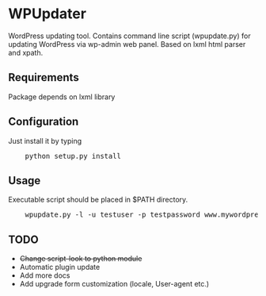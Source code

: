 # WPUpdater

WordPress updating tool. Contains command line script (wpupdate.py) for updating WordPress via wp-admin web panel. Based on lxml html parser and xpath. 

## Requirements
Package depends on lxml library

## Configuration

Just install it by typing 
<pre>
    python setup.py install
</pre>

## Usage
Executable script should be placed in $PATH directory. 
<pre>
    wpupdate.py -l -u testuser -p testpassword www.mywordpress.com
</pre>

## TODO
* ~~Change script-look to python module~~
* Automatic plugin update
* Add more docs
* Add upgrade form customization (locale, User-agent etc.)
    
